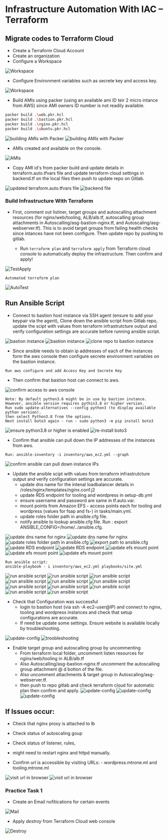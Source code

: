 # Infrastructure Automation With IAC – Terraform


## Migrate codes to Terraform Cloud

- Create a Terraform Cloud Account
- Create an organization
- Configure a Workspace 

![Workspace](images/workspace1.png)

- Configure Environment variables such as secrete key and access key.

![Workspace](images/wsvariable.png)

- Build AMIs using packer (using an available ami ID teir 2 micro intance from AWS) since AMI owners ID number is not readily available.

```bash
packer build .\web.pkr.hcl
packer build .\bastion.pkr.hcl
packer build .\nginx.pkr.hcl  
packer build .\ubuntu.pkr.hcl   
```

![building AMIs with Packer](images/packer1.png)
![building AMIs with Packer](images/packer2.png)

- AMIs created and available on the console.

![AMIs](images/ami.png)

- Copy AMI id's from packer build and update details in terraform.auto.tfvars file and update terraform cloud settings in backend.tf on the local files then push to update repo on Gitlab. 

![updated terraform.auto.tfvars file](images/autoftvars.png)
![backend file](images/backend.png)


### Build Infrastructure With Terraform
- First, comment out listiner, target groups and autoscalling attachment resources (for nginx/web/tooling,  ALB/alb.tf, autoscalling group attachments in  Autoscalling/asg-bastion-nginx.tf, and Autoscaling/asg-webserver.tf). This is to avoid target groups from failing health checks since intances have not been configure.  Then update repo by pushing to gitlab.

    - Run ```terraform plan``` and ```terraform apply``` from Terraform cloud console to automatically deploy the infrastructure. Then confirm and apply!

![TestApply](images/test.png)

    Automated terraform plan

![AutoTest](images/autotest.png)



## Run Ansible Script 
- Connect to bastion host instance via SSH agent (ensure to add your keypair via the agent), Clone down the ansible script from  Gitlab repo, update the scipt with values from terraform infrastrutcture output and verify configuration settings are accurate before running ansible script.

![bastion instance](images/bastion1.png)
![bastion instance](images/bastion2.png)
![clone repo to bastion instance](images/bastion4.png)

- Since ansible needs to obtain ip addresses of each of the instances form the aws console then configure secrete environment variables on the bastion instance.
`````
Run aws configure and add Access Key and Secrete Key
`````
 - Then confirm that bastion host can connect to aws.

![confirm access to aws console](images/aws.png)

```
Note: By default python3.6 might be in use by bastion instance. However, ansible version requires pythin3.8 or higher version.
Run sudo update-alternatives --config python3 (to display available python version).
then select Python3.8 from the options.
Next install boto3 again - run - sudo python3 -m pip install boto3

```
![ensure python3.8 or higher is enabled](images/pythonv.png)
![re-install boto3](images/pythonv1.png)

- Confirm that ansible can pull down the IP addresses of the instances from aws.

`````
Run: ansible-inventory -i inventory/aws_ec2.yml --graph
`````
![confirm ansible can pull down instance IPs](images/ipaddresses.png)



- Update the ansible scipt with values from terraform infrastrutcture output and verify configuration settings are accurate.
    - update dns name for the intenal loadbalancer details in /roles/nginx/templates/nginx.conf.j2
    - update RDS endpoint for tooling and wordpress in  setup-db.yml
    - ensure username and password are same in tf.auto.var.
    -  mount points from Amazon EFS - access points each for tooling and wordpress (values for fsap and fs-) in tasks/main.yml.
    - update roles folder path in ansible.cfg file.
    - notify ansible to lookup ansible.cfg file. Run : export ANSIBLE_CONFIG=/home/../ansible.cfg.

![update dns name for nginx](images/updatedns1.png)
![update dns name for nginx](images/updatedns2.png)
![update roles folder path in ansible.cfg](images/rolespath.png)
![export path to ansible.cfg](images/exportpath.png)
![update RDS endpoint](images/rdsendpointooling.png)
![update RDS endpoint](images/rdsendpointwordpress.png)
![update efs mount point](images/efs.png)
![update efs mount point](images/efs1.png)
![update efs mount point](images/efs2.png)

```
Run ansible script: 
ansible-playbook - i inventory/aws_ec2.yml playbooks/site.yml
```
![run ansible script](images/ansibleconf1.png)
![run ansible script](images/ansibleconf2.png)
![run ansible script](images/ansibleconf3.png)
![run ansible script](images/ansibleconf4.png)
![run ansible script](images/ansibleconf5.png)
![run ansible script](images/ansibleconf6.png)
![run ansible script](images/ansibleconf7.png)
![run ansible script](images/ansibleconf8.png)
![run ansible script](images/ansibleconf9.png)
![run ansible script](images/ansibleconf10.png)
![run ansible script](images/ansibleconf11.png)



- Check that Configuration was successful
    - login to bastion host (via ssh -A ec2-user@IP) and connect to nginx, tooling and wordpress instances and check that setup configurations are accurate.
    - If need be update some settings. Ensure website is available locally by troubleshooting.

![update-config](images/update-config.php.png)
![troobleshooting](images/update-config.php2.png)



- Enable target group and autoscalling group by uncommenting 
    - From terraform local folder, uncomment listen resources for nginx/web/tooling in ALB/alb.tf
    - Also Autoscalling/asg-bastion-nginx.tf uncomment the autoscalling group attachment @ d botton of the file. 
    - Also uncomment attachments & target group in Autoscaling/asg-webserver.tf.
    - then push to repo gitlab and check terraform cloud for automatic plan then confirm and apply.
![update-config](images/albuncomment1.png)
![update-config](images/albuncomment3.png)
![update-config](images/from-uncommented.png)



## If Issues occur:
- Check that nginx proxy is attached to lb 
- Check status of autoscaling goup
- Check status of listener, rules,
- might need to restart nginx and httpd manually. 

- Confirm url is accessible by visiting URLs: - wordpress.mtrone.ml and tooling.mtrone.ml

![visit url in browser](images/website2.png)
![visit url in browser](images/website1.png)
 
### Practice Task 1

<!-- - Configure 3 branches in terraform-cloud repository for _dev_, _test_ and _prod_ environments
- Make neccesary configurations to trigger runs automatically for the _dev_ environment -->
- Create an Email nofitications for certain events

![Mail](images/mail.png)

- Apply _destroy_ from Terraform Cloud web console


![Destroy](images/destroy2.png)


<!-- ### Practice Task 2

- Create a simple Terraform repository that will be your module
- Import the module to your private registry
- Create a configuration that uses the module
- Create a workspace for the configuration 
- Deploy the infrastructure
- Destroy the deployment -->
